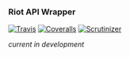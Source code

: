 ### Riot API Wrapper

[![Travis](https://img.shields.io/travis/kcjpop/riot-api.svg?style=flat-square)](https://travis-ci.org/kcjpop/riot-api) [![Coveralls](https://img.shields.io/coveralls/kcjpop/riot-api.svg?style=flat-square)](https://coveralls.io/github/kcjpop/riot-api) [![Scrutinizer](https://img.shields.io/scrutinizer/g/kcjpop/riot-api.svg?style=flat-square)](https://scrutinizer-ci.com/g/kcjpop/riot-api/)

_current in development_
